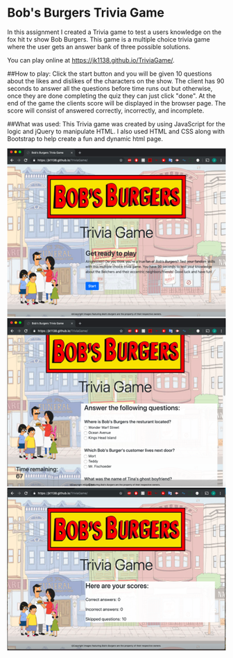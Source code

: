 # Bob's Burgers Trivia Game
In this assignment I created a Trivia game to test a users knowledge on the fox hit tv show Bob Burgers.  This game is a multiple choice trivia game where the user gets an answer bank of three possible solutions. 

You can play online at https://jk1138.github.io/TriviaGame/.

##How to play:
Click the start button and you will be given 10 questions about the likes and dislikes of the characters on the show. The client has 90 seconds to answer all the questions before time runs out but otherwise, once they are done completing the quiz they can just click "done". At the end of the game the clients score will be displayed in the browser page. The score will consist of answered correctly, incorrectly, and incomplete. 

##What was used:
This Trivia game was created by using JavaScript for the logic and jQuery to manipulate HTML. I also used HTML and CSS along with Bootstrap to help create a fun and dynamic html page. 

![Start page for game](screenshot.png)
![question page for game](screenshot2.png)
![result page for game](screenshot3.png)

